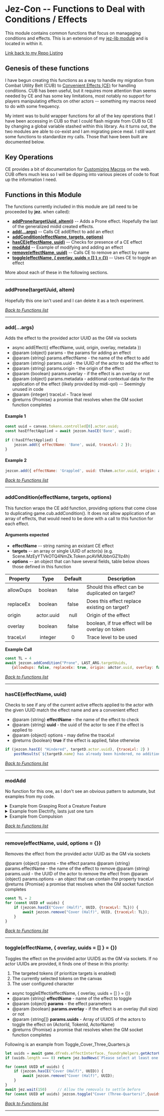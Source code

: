 # Jez-Con -- Functions to Deal with Conditions / Effects

This module contains common functions that focus on managaging conditions and effects.  This is an extension of my [jez-lib module](#jez-lib) and is located in within it.  

[Link back to my Repo Listing](https://github.com/Jeznar/GitRepo)

## Genesis of these functions

I have begun creating this functions as a way to handle my migration from Combat Utility Belt (CUB) to [Convenient Effects (CE)](https://github.com/DFreds/dfreds-convenient-effects) for handling conditions.  CUB has been useful, but it requires more attention than seems needed by CE and has some key limitations, most notably no support for players manipulating effects on other actors -- something my macros need to do with some frequency.

My intent was to build wrapper functions for all of the key operations that I have been accessing in CUB so that I could flash migrate from CUB to CE by changing a global variable stashed within this library. As it turns out, the two modules are able to co-exist and I am migrating piece meal.  I still want some functions to standardize my calls.  Those that have been built are documented below.

## Key Operations

CE provides a bit of documentation for [Customizing Macros](https://github.com/DFreds/dfreds-convenient-effects/wiki/User-Guide#customizing-macros) on the web.  CUB offers much less so I will be dipping into various pieces of code to float up the information I need. 

## Functions in this Module

The functions currently included in this module are (all need to be proceeded by **jez.** when called):

* **[addProne(targetUuid, aItem)](#addpronetargetUuid-aitem))** -- Adds a Prone effect. Hopefully the last of the generalized midid created effects.
* **[add(...args)](#addargs)** -- Calls CE addEffect to add an effect
* **[addCondition(effectName, targets, options)](#addconditioneffectname-targets-options)**
* **[hasCE(effectName, uuid)](#hasceeffectname-uuid)** -- Checks for presence of a CE effect
* **[modAdd](#modadd)** -- Example of modifying and adding an effect
* **[remove(effectName, uuid)](#removeeffectname-uuid-options--)** -- Calls CE to remove an effect by name
* **[toggle(effectName, { overlay, uuids = [] } = {})](#toggleeffectname--overlay-uuids-----)** -- Uses CE to toggle an effect
                                     
More about each of these in the following sections. 

---

### addProne(targetUuid, aItem)

Hopefully this one isn't used and I can delete it as a tech experiment.

[*Back to Functions list*](#functions-in-this-module)

--- 

### add(...args)

Adds the effect to the provided actor UUID as the GM via sockets

* async addEffect({ effectName, uuid, origin, overlay, metadata })
* @param {object} params - the params for adding an effect
* @param {string} params.effectName - the name of the effect to add
* @param {string} params.uuid - the UUID of the actor to add the effect to
* @param {string} params.origin - the origin of the effect
* @param {boolean} params.overlay - if the effect is an overlay or not
* @param {object} params.metadata - additional contextual data for the application of the effect (likely provided by midi-qol) -- Seemingly unused in code
* @param {integer} traceLvl - Trace level
* @returns {Promise} a promise that resolves when the GM socket function completes
 
#### Example 1

~~~javascript
const uuid = canvas.tokens.controlled[0].actor.uuid; 
const hasEffectApplied = await jezcon.hasCE('Bane', uuid);
 
if (!hasEffectApplied) {
    jezcon.add({ effectName: 'Bane', uuid, traceLvl: 2 });
}
~~~

#### Example 2

~~~javascript
jezcon.add({ effectName: 'Grappled', uuid: tToken.actor.uuid, origin: aActor.uuid })
~~~

[*Back to Functions list*](#functions-in-this-module)

--- 

### addCondition(effectName, targets, options)

This function wraps the CE add function, providing options that come close to duplicating game.cub.addCondition().  It does not allow application of an array of effects, that would need to be done with a call to this function for each effect.

#### Arguments expected

* **effectName** -- string naming an existant CE effect
* **targets** -- an array or single UUID of actor(s) (e.g. Scene.MzEyYTVkOTQ4NmZk.Token.pcAVMUbbnGZ1lz4h)
* **options** -- an object that can have several fields, table below shows those defined in this function

| Property  | Type       | Default | Description                                      |
|-----------|:----------:|:-------:|--------------------------------------------------|
| allowDups | boolean    | false   | Should this effect can be duplicated on target?  |
| replaceEx | boolean    | false   | Does this effect replace existing on target?     |
| origin    | actor.uuid | null    | Origin of the effect                             |
| overlay   | boolean    | false   | boolean, if true effect will be overlay on token |
| traceLvl  | integer    |  0      | Trace level to be used                           |

**Example Call**

~~~javascript
const TL = 4
await jezcon.addCondition("Prone", LAST_ARG.targetUuids, 
   {allowDups: false, replaceEx: true, origin: aActor.uuid, overlay: false, traceLvl: TL }) 
~~~

[*Back to Functions list*](#functions-in-this-module)

---  

### hasCE(effectName, uuid)

Checks to see if any of the current active effects applied to the actor with the given UUID match the effect name and are a convenient effect
 
* @param {string} **effectName** - the name of the effect to check
* @param {string} **uuid** - the uuid of the actor to see if the effect is applied to
* @param {object} options - may define the traceLvl
* @returns {boolean} **true** if the effect is applied, false otherwise

~~~javascript
if (jezcon.hasCE( "Hindered", targetD.actor.uuid), {traceLvl: 2} )
    postResults(`${targetD.name} has already been hindered, no additional effect.`)
~~~

[*Back to Functions list*](#functions-in-this-module)

--- 

### modAdd

No function for this one, as I don't see an obvious pattern to automate, but examples from my code.

<details> <summary>Example from Grasping Root a Creature Feature</summary>

~~~javascript
//----------------------------------------------------------------------------------
// Modify the GRAPPLING condition to include an Overtime DoT element and apply
//
let statMod = jez.getStatMod(aToken,"str")
let effectData = game.dfreds.effectInterface.findEffectByName(GRAPPLED_COND).convertToObject();
let overTimeVal=`turn=start,label="Grasping Root",damageRoll=1d6+${statMod},saveMagic=true,damageType=bludgeoning`
effectData.changes.push( { key: 'flags.midi-qol.OverTime', mode: jez.OVERRIDE, value:overTimeVal , priority: 20 })
game.dfreds.effectInterface.addEffectWith({ effectData: effectData, uuid: tToken.actor.uuid, origin: sToken.actor.uuid });
~~~
</details>

<details> <summary>Example from Electrify, lasts just one turn</summary>

1st level Occultist's spell that only applies effect till start of target's next turn.

~~~javascript
//-------------------------------------------------------------------------------------------------------------
// Apply Stunned condition with CV, modified to last until start of target's next turn
//   
let effectData = game.dfreds.effectInterface.findEffectByName(COND_APPLIED).convertToObject();
if (TL>3) jez.trace(`${FNAME} | effectData >`, effectData)  
// Conviently effectData.flags.dae.specialDuration already exists, just need to push data into it.
effectData.flags.dae.specialDuration.push("turnStart")
if (TL>3) jez.trace(`${FNAME} | updated ===>`, effectData)  
game.dfreds.effectInterface.addEffectWith({ effectData: effectData, uuid: tActor.uuid, origin: aActor.uuid });
~~~
</details>

<details> <summary>Example from Compulsion</summary>

This one adds an overTime effect to an array of target tokens and builds a list of UUIDs for subsequent removal by a modified concentration effect. 

~~~javascript
//---------------------------------------------------------------------------------------------
// Step 7. Apply our CE Compulsion effect modified to include an overTime element to failues
//
let effectUuids = ""
let effectData = game.dfreds.effectInterface.findEffectByName("Compulsion").convertToObject();
if (TL > 3) jez.trace(`${FNAME} | effectData >`, effectData)
let overTimeVal = `turn=end, saveAbility=${SAVE_TYPE}, saveDC=${SAVE_DC},label="Save vs Compulsion"`
effectData.changes.push({
    key: `flags.midi-qol.OverTime`, mode: jez.OVERRIDE, value: overTimeVal,
    priority: 20
})
if (TL > 3) jez.trace(`${FNAME} | updated ===>`, effectData)
for (let i = 0; i < failSaves.length; i++) {
    if (TL > 2) jez.trace(`${FNAME} | Apply affect to ${failSaves[i].name}`)
    await game.dfreds.effectInterface.addEffectWith({
        effectData: effectData,
        uuid: failSaves[i].actor.uuid, origin: aItem.uuid
    });
    compulsionEffect = failSaves[i].actor.effects.find(ef => ef.data.label === "Compulsion")
    if (!compulsionEffect) return badNews(`Compulsion effect didn't stick...`, "e")
    // Strip off the last part of the UUID: <Goodstuff>.ActiveEffect.3F8dtbZ6JqNZ21av
    let xyz = compulsionEffect.uuid.slice(0, -30) // Chop off .ActiveEffect.3F8dtbZ6JqNZ21av
    effectUuids = effectUuids + xyz + ' '
}
~~~
</details>

[*Back to Functions list*](#functions-in-this-module)

---  

### remove(effectName, uuid, options = {})

Removes the effect from the provided actor UUID as the GM via sockets

@param {object} params - the effect params
@param {string} params.effectName - the name of the effect to remove
@param {string} params.uuid - the UUID of the actor to remove the effect from
@param {object} params.options - an object that can contain the property traceLvl
@returns {Promise} a promise that resolves when the GM socket function completes

~~~javascript
const TL = 2
for (const UUID of uuids) {
    if (jezcon.hasCE("Cover (Half)", UUID, {traceLvl: TL})) {
        await jezcon.remove("Cover (Half)", UUID, {traceLvl: TL});
    }
}
~~~

[*Back to Functions list*](#functions-in-this-module)

---  

### toggle(effectName, { overlay, uuids = [] } = {})

Toggles the effect on the provided actor UUIDS as the GM via sockets. If no actor UUIDs are provided, it finds one of these in this priority:

1. The targeted tokens (if prioritize targets is enabled)
1. The currently selected tokens on the canvas
1. The user configured character
    
* async toggleEffect(effectName, { overlay, uuids = [] } = {}) 
* @param {string} **effectName** - name of the effect to toggle
* @param {object} **params** - the effect parameters
* @param {boolean} **params.overlay** - if the effect is an overlay (full size) or not 
* @param {string[]} **params.uuids** - Array of UUIDS of the actors to toggle the effect on (ActorId, TokenId, ActorName)
* @returns {Promise} a promise that resolves when the GM socket function completes

Following is an example from Toggle_Cover_Three_Quarters.js 

~~~javascript
let uuids = await game.dfreds.effectInterface._foundryHelpers.getActorUuids()
if (uuids.length === 0) return jez.badNews(`Please select at least one token`, "warning")

for (const UUID of uuids) {
    if (jezcon.hasCE("Cover (Half)", UUID)) {
        await jezcon.remove("Cover (Half)", UUID);
    }
}
await jez.wait(150)     // Allow the removals to settle before 
for (const UUID of uuids) jezcon.toggle("Cover (Three-Quarters)",{uuids: [UUID]})
~~~

[*Back to Functions list*](#functions-in-this-module)

--- 

